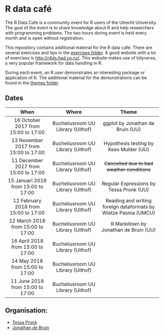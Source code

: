 # R data café 

The R Data Cafe is a community event for R users of the Utrecht University. The goal 
of the event is to share knowledge about R and help researchers with programming
problems. The two hours during event is held every month and is open without 
registration.

This repository contains additional material for the R data café. There are several 
exercises and tips in the [exercises folder](/exercises/). A good website with a lot
of exercises is http://r4ds.had.co.nz/. This website makes use of tidyverse, a very
popular framework for data handling in R.

During each event, an R user demonstrates an interesting package or application of R. 
The additional material for the demonstrations can be found in the [themes folder](/themes/).



## Dates

|                 When                 |               Where               |                             Theme                              |
|:------------------------------------:|:---------------------------------:|:--------------------------------------------------------------:|
| 16 October 2017 from 15:00 to 17:00  | Bucheliusroom UU Library (Uithof) |                ggplot by Jonathan de Bruin (UU)                |
| 13 November 2017 from 15:00 to 17:00 | Bucheliusroom UU Library (Uithof) |             Hypothesis testing by Kees Mulder (UU)             |
| 11 December 2017 from 15:00 to 17:00 | Bucheliusroom UU Library (Uithof) |          ~~Cancelled due to bad weather conditions~~           |
| 15 Januari 2018 from 15:00 to 17:00  | Bucheliusroom UU Library (Uithof) |            Regular Expressions by Tessa Pronk (UU)             |
| 12 February 2018 from 15:00 to 17:00 | Bucheliusroom UU Library (Uithof) | Reading and writing foreign dataformats by Wietze Pasma (UMCU) |
|  12 March 2018 from 15:00 to 17:00   | Bucheliusroom UU Library (Uithof) |              R Markdown by Jonathan de Bruin (UU)              |
|  16 April 2018 from 15:00 to 17:00   | Bucheliusroom UU Library (Uithof) |                                                                |
|   14 May 2018 from 15:00 to 17:00    | Bucheliusroom UU Library (Uithof) |                                                                |
|   11 June 2018 from 15:00 to 17:00   | Bucheliusroom UU Library (Uithof) |                                                                |

## Organisation:

- [Tessa Pronk](https://github.com/TessaPr)
- [Jonathan de Bruin](https://github.com/J535D165)
